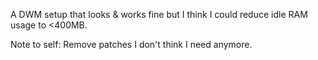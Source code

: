 A DWM setup that looks & works fine but I think I could reduce idle RAM usage to <400MB.

Note to self: Remove patches I don't think I need anymore.
